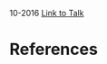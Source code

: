 

10-2016
[Link to Talk](https://www.churchofjesuschrist.org/study/general-conference/2016/10/saturday-afternoon-session?lang=eng)



# References
